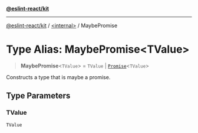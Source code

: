 [**@eslint-react/kit**](../../README.md)

***

[@eslint-react/kit](../../README.md) / [\<internal\>](../README.md) / MaybePromise

# Type Alias: MaybePromise\<TValue\>

> **MaybePromise**\<`TValue`\> = `TValue` \| [`Promise`](https://developer.mozilla.org/docs/Web/JavaScript/Reference/Global_Objects/Promise)\<`TValue`\>

Constructs a type that is maybe a promise.

## Type Parameters

### TValue

`TValue`

